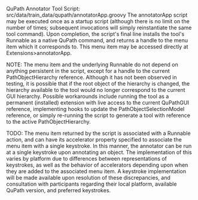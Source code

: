 QuPath Annotator Tool Script: src/data/train_data/qupath/annotatorApp.groovy
  The annotatorApp script may be executed once as a startup script (although there is no limit on the number of times; subsequent invocations will simply reinstantiate the same tool command). Upon completion, the script's final line installs the tool's Runnable as a native QuPath command, and returns a handle to the menu item which it corresponds to. This menu item may be accessed directly at Extensions>annotatorApp.

NOTE:
  The menu item and the underlying Runnable do not depend on anything persistent in the script, except for a handle to the current PathObjectHierarchy reference. Although it has not been observed in testing, it is possible that if the root object of the hierarchy is changed, the hierarchy available to the tool would no longer correspond to the current GUI hierarchy. Possible workarounds include running the tool as a permanent (installed) extension with live access to the current QuPathGUI reference, implementing hooks to update the PathObjectSelectionModel reference, or simply re-running the script to generate a tool with reference to the active PathObjectHierarchy.

TODO:
  The menu item returned by the script is associated with a Runnable action, and can have its accelerator property specified to associate the menu item with a single keystroke. In this manner, the annotator can be run at a single keystroke upon annotating an object. The implementation of this varies by platform due to differences between representations of keystrokes, as well as the behavior of accelerators depending upon when they are added to the associated menu item. A keystroke implementation will be made available upon resolution of these discrepancies, and consultation with participants regarding their local platform, available QuPath version, and preferred keystrokes.

